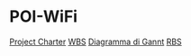 # POI-WiFi

[Project Charter](/project_charter.md)
[WBS](/WBS.md)
[Diagramma di Gannt](/DiagrammaDiGannt.md)
[RBS](/RBS.md)